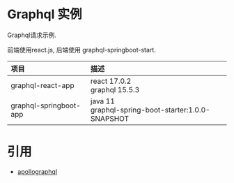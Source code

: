 
# Graphql 实例 

Graphql请求示例.

前端使用react.js, 后端使用 graphql-springboot-start.

|项目|描述|
|:--|:--|
| graphql-react-app     | react 17.0.2<br/> graphql 15.5.3 |
| graphql-springboot-app| java 11 <br /> graphql-spring-boot-starter:1.0.0-SNAPSHOT |


# 引用

* [apollographql](https://www.apollographql.com/docs/react/data/mutations/)

